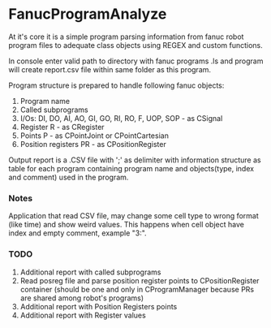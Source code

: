 # FanucProgramAnalyze

At it's core it is a simple program parsing information from fanuc robot program files to adequate class objects using REGEX and custom functions.

In console enter valid path to directory with fanuc programs .ls and program will create report.csv file within same folder as this program.

Program structure is prepared to handle following fanuc objects:
1. Program name
2. Called subprograms
3. I/Os: DI, DO, AI, AO, GI, GO, RI, RO, F, UOP, SOP - as CSignal
4. Register R - as CRegister
5. Points P - as CPointJoint or CPointCartesian
6. Position registers PR - as CPositionRegister

Output report is a .CSV file with ';' as delimiter with information structure as table for each program containing program name and objects(type, index and comment) used in the program.

### Notes

Application that read CSV file, may change some cell type to wrong format (like time) and show weird values. This happens when cell object have index and empty comment, example "3:".

### TODO

1. Additional report with called subprograms
2. Read posreg file and parse position register points to CPositionRegister container (should be one and only in CProgramManager because PRs are shared among robot's programs)
3. Additional report with Position Registers points
4. Additional report with Register values
